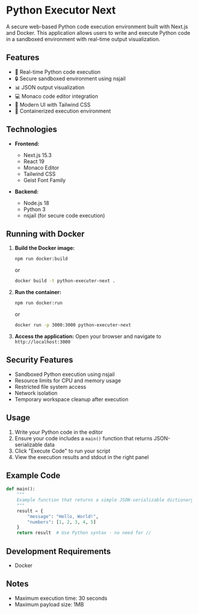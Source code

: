 # Python Executor Next

A secure web-based Python code execution environment built with Next.js and Docker. This application allows users to write and execute Python code in a sandboxed environment with real-time output visualization.

## Features

- 🚀 Real-time Python code execution
- 🔒 Secure sandboxed environment using nsjail
- 📊 JSON output visualization
- 💻 Monaco code editor integration
- 🎨 Modern UI with Tailwind CSS
- 🐳 Containerized execution environment

## Technologies

- **Frontend:**
  - Next.js 15.3
  - React 19
  - Monaco Editor
  - Tailwind CSS
  - Geist Font Family

- **Backend:**
  - Node.js 18
  - Python 3
  - nsjail (for secure code execution)

## Running with Docker

1. **Build the Docker image:**
   ```bash
   npm run docker:build
   ```
   or
   ```bash
   docker build -t python-executer-next .
   ```

2. **Run the container:**
   ```bash
   npm run docker:run
   ```
   or
   ```bash
   docker run -p 3000:3000 python-executer-next
   ```

3. **Access the application:**
   Open your browser and navigate to `http://localhost:3000`

## Security Features

- Sandboxed Python execution using nsjail
- Resource limits for CPU and memory usage
- Restricted file system access
- Network isolation
- Temporary workspace cleanup after execution

## Usage

1. Write your Python code in the editor
2. Ensure your code includes a `main()` function that returns JSON-serializable data
3. Click "Execute Code" to run your script
4. View the execution results and stdout in the right panel

## Example Code

```python
def main():
    """
    Example function that returns a simple JSON-serializable dictionary.
    """
    result = {
        "message": "Hello, World!",
        "numbers": [1, 2, 3, 4, 5]
    }
    return result  # Use Python syntax - no need for //

```

## Development Requirements

- Docker

## Notes

- Maximum execution time: 30 seconds
- Maximum payload size: 1MB
